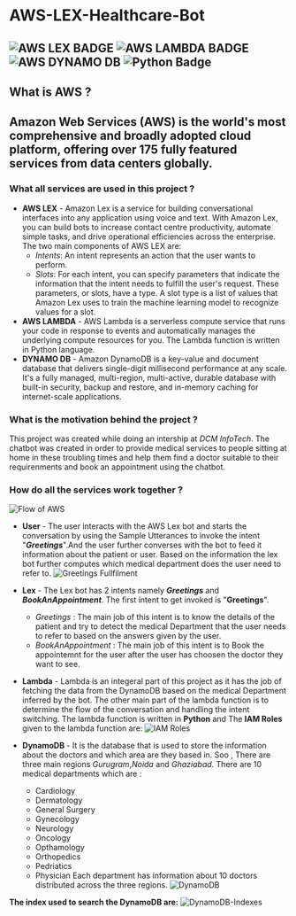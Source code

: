 # AWS-LEX-Healthcare-Bot

![AWS LEX BADGE](https://img.shields.io/badge/AWS%20-Lex-orange)
![AWS LAMBDA BADGE](https://img.shields.io/badge/AWS%20-lambda-orange)
![AWS DYNAMO DB](https://img.shields.io/badge/AWS%20-DyanmoDB-blue)
![Python Badge](https://img.shields.io/badge/Python-v3.7.8-yellowgreen)
-------------

## What is AWS ?

Amazon Web Services (AWS) is the world's most comprehensive and broadly adopted cloud platform, offering over 175 fully featured services from data centers globally.
-------------

### What all services are used in this project ?

- **AWS LEX** - Amazon Lex is a service for building conversational interfaces into any application using voice and text. With Amazon Lex, you can build bots to increase contact centre productivity, automate simple tasks, and drive operational efficiencies across the enterprise. The two main components of AWS LEX are:
    - _Intents_:  An intent represents an action that the user wants to perform.
    - _Slots_: For each intent, you can specify parameters that indicate the information that the intent needs to fulfill the user's request. These parameters, or slots, have a type. A slot type is a list of values that Amazon Lex uses to train the machine learning model to recognize values for a slot.
- **AWS LAMBDA** - AWS Lambda is a serverless compute service that runs your code in response to events and automatically manages the underlying compute resources for you. The Lambda function is written in Python language.
- **DYNAMO DB** - Amazon DynamoDB is a key-value and document database that delivers single-digit millisecond performance at any scale. It's a fully managed, multi-region, multi-active, durable database with built-in security, backup and restore, and in-memory caching for internet-scale applications.

### What is the motivation behind the project ?

This project was created while doing an intership at _DCM InfoTech_. The chatbot was created in order to provide medical services to people sitting at home in these troubling times and help them find a doctor suitable to their requirenments and book an appointment using the chatbot.

### How do all the services work together ?

![Flow of AWS](https://github.com/avigautam-329/AWS-LEX-Healthcare-Bot/blob/master/Images/ServicesUsage.png)

- **User** - The user interacts with the AWS Lex bot and starts the conversation by using the Sample Utterances to invoke the intent "**_Greetings_**".And the user further converses with the bot to feed it information about the patient or user. Based on the information the lex bot further computes which medical department does the user need to refer to.
![Greetings Fullfilment](https://github.com/avigautam-329/AWS-LEX-Healthcare-Bot/blob/master/Images/Lex/Greetings/SampleUtterances.png)

- **Lex** - The Lex bot has 2 intents namely **_Greetings_** and **_BookAnAppointment_**. The first intent to get invoked is "**Greetings**".
    - _Greetings_ : The main job of this intent is to know the details of the patient and try to detect the medical Department that the user needs to refer to based on the answers given by the user.
    - _BookAnAppointment_ : The main job of this intent is to Book the appointemnt for the user after the user has choosen the doctor they want to see.

- **Lambda** - Lambda is an integeral part of this project as it has the job of fetching the data from the DynamoDB based on the medical Department inferred by the bot. The other main part of the lambda function is to determine the flow of the conversation and handling the intent switching. The lambda function is written in **Python** and The **IAM Roles** given to the lambda function are:
![IAM Roles](https://github.com/avigautam-329/AWS-LEX-Healthcare-Bot/blob/master/Images/IAM_ROLES/IamRoles.png)

- **DynamoDB** - It is the database that is used to store the information about the doctors and which area are they based in. Soo , There are three main regions _Gurugram_,_Noida_ and _Ghaziabad_. There are 10 medical departments which are :
    - Cardiology
    - Dermatology
    - General Surgery
    - Gynecology
    - Neurology
    - Oncology
    - Opthamology
    - Orthopedics
    - Pedriatics
    - Physician
Each department has information about 10 doctors distributed across the three regions.
![DynamoDB](https://github.com/avigautam-329/AWS-LEX-Healthcare-Bot/blob/master/Images/DynamoDB/TablePic.png)

**The index used to search the DynamoDB are:**
![DynamoDB-Indexes](https://github.com/avigautam-329/AWS-LEX-Healthcare-Bot/blob/master/Images/DynamoDB/IndexesPic.png) 
